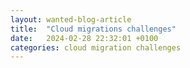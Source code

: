 ```yaml
---
layout: wanted-blog-article
title:  "Cloud migrations challenges"
date:   2024-02-28 22:32:01 +0100
categories: cloud migration challenges
---
```


